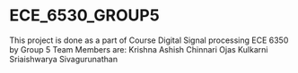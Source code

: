 # ECE_6530_GROUP5
This project is done as a part of Course Digital Signal processing ECE 6350 by Group 5
Team Members are:
Krishna Ashish Chinnari
Ojas Kulkarni
Sriaishwarya Sivagurunathan
